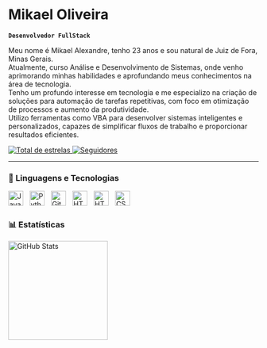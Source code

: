 # Mikael Oliveira

**`Desenvolvedor FullStack`**

Meu nome é Mikael Alexandre, tenho 23 anos e sou natural de Juiz de Fora, Minas Gerais. 
<br>
Atualmente, curso Análise e Desenvolvimento de Sistemas, onde venho aprimorando minhas habilidades e aprofundando meus conhecimentos na área de tecnologia.
<br>
Tenho um profundo interesse em tecnologia e me especializo na criação de soluções para automação de tarefas repetitivas, com foco em otimização de processos e aumento da produtividade.
<br>
Utilizo ferramentas como VBA para desenvolver sistemas inteligentes e personalizados, capazes de simplificar fluxos de trabalho e proporcionar resultados eficientes.

<p align="left">
    <a href="https://github.com/mikael-oliveira-dev?tab=repositories&sort=stargazers">
        <img 
            alt="Total de estrelas" 
            title="Total de estrelas GitHub" 
            src="https://custom-icon-badges.demolab.com/github/stars/mikael-oliveira-dev?color=55960c&style=for-the-badge&labelColor=488207&logo=star&label=estrelas"
        />
    </a>
    <a href="https://github.com/mikael-oliveira-dev?tab=followers">
        <img 
            alt="Seguidores" 
            title="Me siga no GitHub" 
            src="https://custom-icon-badges.demolab.com/github/followers/mikael-oliveira-dev?color=236ad3&labelColor=1155ba&style=for-the-badge&logo=github&label=Seguidores&logoColor=white"
        />
    </a>
</p>

---

### 🤖 Linguagens e Tecnologias

<img 
    align="left" 
    alt="Java" 
    title="Java"
    width="30px" 
    style="padding-right: 10px;" 
    src="https://cdn.jsdelivr.net/gh/devicons/devicon@latest/icons/java/java-original.svg" 
/>

<img 
    align="left" 
    alt="Python" 
    title="Python"
    width="30px" 
    style="padding-right: 10px;" 
    src="https://cdn.jsdelivr.net/gh/devicons/devicon@latest/icons/python/python-original.svg" 
/>

<img 
    align="left" 
    alt="Git" 
    title="Git"
    width="30px" 
    style="padding-right: 10px;" 
    src="https://cdn.jsdelivr.net/gh/devicons/devicon@latest/icons/c/c-original.svg" 
/>

<img 
    align="left" 
    alt="HTML"
    title="HTML" 
    width="30px" 
    style="padding-right: 10px;" 
    src="https://cdn.jsdelivr.net/gh/devicons/devicon@latest/icons/visualbasic/visualbasic-original.svg" 
/>

<img 
    align="left" 
    alt="HTML"
    title="HTML" 
    width="30px" 
    style="padding-right: 10px;" 
    src="https://cdn.jsdelivr.net/gh/devicons/devicon@latest/icons/html5/html5-original.svg" 
/>

<img 
    align="left" 
    alt="CSS" 
    title="CSS"
    width="30px" 
    style="padding-right: 10px;" 
    src="https://cdn.jsdelivr.net/gh/devicons/devicon@latest/icons/css3/css3-original.svg" 
/>



<br/>
<br/>

### 📊 Estatísticas

<p>
  <img 
    align="left" 
    alt="GitHub Stats" 
    height="200" 
    style="padding-right: 10px;" 
    src="https://github-readme-stats.vercel.app/api?username=mikael-oliveira-dev&show_icons=true&theme=tokyonight&include_all_commits=true&locale=pt-br" 
  />

<!--
<img
      align="left" 
      alt="GitHub Stats" 
      height="200" 
      src="https://github-readme-stats.vercel.app/api/top-langs/?username=mikael-oliveira-dev&theme=tokyonight&layout=compact&custom_title=Tecnologias&langs_count=9" 
  />
